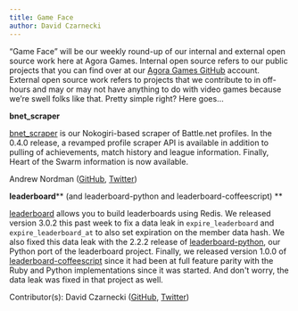 ```yaml
---
title: Game Face
author: David Czarnecki
---
```

“Game Face” will be our weekly round-up of our internal and external open source work here at Agora Games. Internal open source refers to our public projects that you can find over at our [Agora Games GitHub](https://github.com/agoragames/) account. External open source work refers to projects that we contribute to in off-hours and may or may not have anything to do with video games because we’re swell folks like that. Pretty simple right? Here goes…

 **bnet_scraper**

 [bnet_scraper](https://github.com/agoragames/bnet_scraper/) is our Nokogiri-based scraper of Battle.net profiles. In the 0.4.0 release, a revamped profile scraper API is available in addition to pulling of achievements, match history and league information. Finally, Heart of the Swarm information is now available.

 Andrew Nordman ([GitHub](https://github.com/cadwallion), [Twitter](https://twitter.com/cadwallion))

 **leaderboard**** (and leaderboard-python and leaderboard-coffeescript)
 **

 [leaderboard](https://github.com/agoragames/leaderboard/) allows you to build leaderboards using Redis. We released version 3.0.2 this past week to fix a data leak in `expire_leaderboard` and `expire_leaderboard_at` to also set expiration on the member data hash. We also fixed this data leak with the 2.2.2 release of [ leaderboard-python](https://github.com/agoragames/leaderboard-python), our Python port of the leaderboard project. Finally, we released version 1.0.0 of [leaderboard-coffeescript](https://github.com/agoragames/leaderboard-coffeescript) since it had been at full feature parity with the Ruby and Python implementations since it was started. And don't worry, the data leak was fixed in that project as well.

 Contributor(s): David Czarnecki ([GitHub](https://github.com/czarneckid/), [Twitter](https://twitter.com/czarneckid))

  
